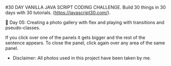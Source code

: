 #30 DAY VANILLA JAVA SCRIPT CODING CHALLENGE.
Build 30 things in 30 days with 30 tutorials. (https://javascript30.com/).

📸 Day 05: Creating a photo gallery with flex and playing with transitions and pseudo-classes.

If you click over one of the panels it gets bigger and the rest of the sentence appears. To close the panel, click again over any area of the same panel.


* Disclaimer: All photos used in this project have been taken by me.
